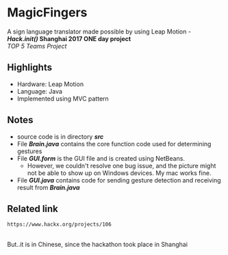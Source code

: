 # MagicFingers
A sign language translator made possible by using Leap Motion - **_Hack.init()_ Shanghai 2017 ONE day project**
<br> _TOP 5 Teams Project_

## Highlights
- Hardware: Leap Motion
- Language: Java
- Implemented using MVC pattern

## Notes
- source code is in directory **_src_**
- File **_Brain.java_** contains the core function code used for determining gestures
- File **_GUI.form_** is the GUI file and is created using NetBeans.
  - However, we couldn't resolve one bug issue, and the picture might not be able to show up on Windows devices. My mac works fine.
- File **_GUI.java_** contains code for sending gesture detection and receiving result from **_Brain.java_**
 
## Related link
    https://www.hackx.org/projects/106
<br>   But..it is in Chinese, since the hackathon took place in Shanghai
